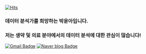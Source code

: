 
[![Hits](https://hits.seeyoufarm.com/api/count/incr/badge.svg?url=https%3A%2F%2Fgithub.com%2Fgjbae1212%2Fhit-counter&count_bg=%233E5928&title_bg=%230327F9&icon=&icon_color=%23E7E7E7&title=hits&edge_flat=false)](https://hits.seeyoufarm.com)


### 데이터 분석가를 희망하는 박윤아입니다. 
### 저는 생약 및 의료 분야에서의 데이터 분석에 대한 관심이 많습니다! 


[![Gmail Badge](https://img.shields.io/badge/Gmail-d14836?style=flat-square&logo=Gmail&logoColor=white&link=mailto:pyi3316@gmail.com)](mailto:pyi3316@gmail.com)
[![Naver blog Badge](https://img.shields.io/badge/-Naver%20blog-brightgreen?style=flat-square&logo=Naver&logoColor=white&link=https://blog.naver.com/pyi3316)]( https://blog.naver.com/pyi3316)



